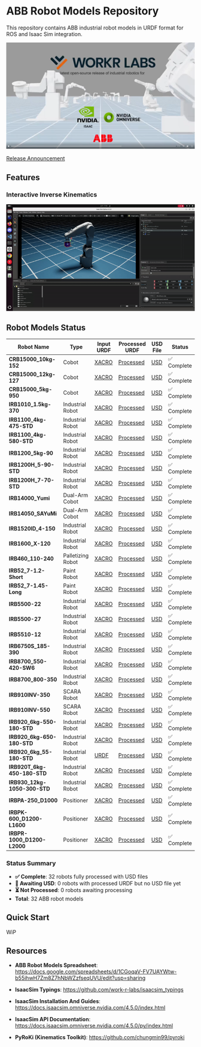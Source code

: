 # ABB Robot Models Repository

This repository contains ABB industrial robot models in URDF format for ROS and Isaac Sim integration.

![Alt text](docs/release_video.png)

[Release Announcement](https://www.linkedin.com/feed/update/urn:li:activity:7348423533506547712/)


## Features

### Interactive Inverse Kinematics

![An animated GIF showing a screen recording of an IsaacSim scene where the user is draging a cube around space while an ABB1200 robot is following it.](docs/ik_animation.gif)

## Robot Models Status

| Robot Name | Type | Input URDF | Processed URDF | USD File | Status |
|------------|------|------------|----------------|----------|--------|
| **CRB15000_10kg-152** | Cobot | [XACRO](ABB/CRB15000_10kg-152/CRB15000_10kg-152_description/urdf/CRB15000_10kg-152.xacro) | [Processed](generated/CRB15000_10kg_152_v1/CRB15000_10kg_152.urdf) | [USD](generated/CRB15000_10kg_152_v1/CRB15000_10kg_152/CRB15000_10kg_152.usd) | ✅ Complete |
| **CRB15000_12kg-127** | Cobot | [XACRO](ABB/CRB15000_12kg-127/CRB15000_12-127_description/urdf/CRB15000_12-127.xacro) | [Processed](generated/CRB15000_12kg_127_v1/CRB15000_12kg_127.urdf) | [USD](generated/CRB15000_12kg_127_v1/CRB15000_12kg_127/CRB15000_12kg_127.usd) | ✅ Complete |
| **CRB15000_5kg-950** | Cobot | [XACRO](ABB/CRB15000_5kg-950/CRB15000_5kg-950_description/urdf/CRB15000_5kg-950.xacro) | [Processed](generated/CRB15000_5kg_950_v1/CRB15000_5kg_950.urdf) | [USD](generated/CRB15000_5kg_950_v1/CRB15000_5kg_950/CRB15000_5kg_950.usd) | ✅ Complete |
| **IRB1010_1.5kg-370** | Industrial Robot | [XACRO](ABB/IRB1010_1.5kg-370/IRB1010_1.5kg-370_description/urdf/IRB1010_1.5kg-370.xacro) | [Processed](generated/IRB1010_1_5kg_370_v1/IRB1010_1_5kg_370.urdf) | [USD](generated/IRB1010_1_5kg_370_v1/IRB1010_1_5kg_370/IRB1010_1_5kg_370.usd) | ✅ Complete |
| **IRB1100_4kg-475-STD** | Industrial Robot | [XACRO](ABB/IRB1100_4kg-475-STD/IRB1100_4kg-475-STD_description/urdf/IRB1100_4kg-475-STD.xacro) | [Processed](generated/IRB1100_4kg_475_STD_v1/IRB1100_4kg_475_STD.urdf) | [USD](generated/IRB1100_4kg_475_STD_v1/IRB1100_4kg_475_STD/IRB1100_4kg_475_STD.usd) | ✅ Complete |
| **IRB1100_4kg-580-STD** | Industrial Robot | [XACRO](ABB/IRB1100_4kg-580-STD/IRB1100_4kg-580-STD_description/urdf/IRB1100_4kg-580-STD.xacro) | [Processed](generated/IRB1100_4kg_580_STD_v1/IRB1100_4kg_580_STD.urdf) | [USD](generated/IRB1100_4kg_580_STD_v1/IRB1100_4kg_580_STD/IRB1100_4kg_580_STD.usd) | ✅ Complete |
| **IRB1200_5kg-90** | Industrial Robot | [XACRO](ABB/IRB1200_5kg-90/IRB1200_5-90-STD_description/urdf/IRB1200_5-90-STD.xacro) | [Processed](generated/IRB1200_5_90_STD_v1/IRB1200_5_90_STD.urdf) | [USD](generated/IRB1200_5_90_STD_v1/IRB1200_5_90_STD/IRB1200_5_90_STD.usd) | ✅ Complete |
| **IRB1200H_5-90-STD** | Industrial Robot | [XACRO](ABB/IRB1200H_5-90-STD/IRB1200H_5-90-STD_description/urdf/IRB1200H_5-90-STD.xacro) | [Processed](generated/IRB1200H_5_90_STD_v1/IRB1200H_5_90_STD.urdf) | [USD](generated/IRB1200H_5_90_STD_v1/IRB1200H_5_90_STD/IRB1200H_5_90_STD.usd) | ✅ Complete |
| **IRB1200H_7-70-STD** | Industrial Robot | [XACRO](ABB/IRB1200H_7-70-STD/IRB1200H_7-70-STD_description/urdf/IRB1200H_7-70-STD.xacro) | [Processed](generated/IRB1200H_7_70_STD_v1/IRB1200H_7_70_STD.urdf) | [USD](generated/IRB1200H_7_70_STD_v1/IRB1200H_7_70_STD/IRB1200H_7_70_STD.usd) | ✅ Complete |
| **IRB14000_Yumi** | Dual-Arm Cobot | [XACRO](ABB/IRB14000_Yumi/IRB14000_rev01_description/urdf/IRB14000_rev01.xacro) | [Processed](generated/IRB14000_Yumi_v1/IRB14000_Yumi.urdf) | [USD](generated/IRB14000_Yumi_v1/IRB14000_Yumi/IRB14000_Yumi.usd) | ✅ Complete |
| **IRB14050_SAYuMi** | Dual-Arm Cobot | [XACRO](ABB/IRB14050_SAYuMi/IRB14050_SAYuMi_-_rev00_description/urdf/IRB14050_SAYuMi_-_rev00.xacro) | [Processed](generated/IRB14050_SAYuMi_v1/IRB14050_SAYuMi.urdf) | [USD](generated/IRB14050_SAYuMi_v1/IRB14050_SAYuMi/IRB14050_SAYuMi.usd) | ✅ Complete |
| **IRB1520ID_4-150** | Industrial Robot | [XACRO](ABB/IRB1520ID_4-150/IRB1520ID_4_150_description/urdf/IRB1520ID_4_150.xacro) | [Processed](generated/IRB1520ID_4_150_v1/IRB1520ID_4_150.urdf) | [USD](generated/IRB1520ID_4_150_v1/IRB1520ID_4_150/IRB1520ID_4_150.usd) | ✅ Complete |
| **IRB1600_X-120** | Industrial Robot | [XACRO](ABB/IRB1600_X-120/IRB1600_X-120_description/urdf/IRB1600_X-120.xacro) | [Processed](generated/IRB1600_X-120_v1/IRB1600_X-120.urdf) | [USD](generated/IRB1600_X-120_v1/IRB1600_X-120/IRB1600_X-120.usd) | ✅ Complete |
| **IRB460_110-240** | Palletizing Robot | [XACRO](ABB/IRB460_110-240/IRB_description/urdf/IRB.xacro) | [Processed](generated/IRB460_110-240_v1/IRB460_110-240.urdf) | [USD](generated/IRB460_110-240_v1/IRB460_110-240/IRB460_110-240.usd) | ✅ Complete |
| **IRB52_7-1.2-Short** | Paint Robot | [XACRO](ABB/IRB52_7-1.2-Short/IRB52_7-1.2-Short_description/urdf/IRB52_7-1.2-Short.xacro) | [Processed](generated/IRB52_7-1_2-Short_v1/IRB52_7-1_2-Short.urdf) | [USD](generated/IRB52_7-1_2-Short_v1/IRB52_7-1_2-Short/IRB52_7-1_2-Short.usd) | ✅ Complete |
| **IRB52_7-1.45-Long** | Paint Robot | [XACRO](ABB/IRB52_7-1.45-Long/IRB52_long_T00F81B51V41H61_rev1_description/urdf/IRB52_long_T00F81B51V41H61_rev1.xacro) | [Processed](generated/IRB52_7-1_45-Long_v1/IRB52_7-1_45-Long.urdf) | [USD](generated/IRB52_7-1_45-Long_v1/IRB52_7-1_45-Long/IRB52_7-1_45-Long.usd) | ✅ Complete |
| **IRB5500-22** | Industrial Robot | [XACRO](ABB/IRB5500-22/IRB5500-22_rev00_description/urdf/IRB5500-22_rev00.xacro) | [Processed](generated/IRB5500-22_v1/IRB5500-22.urdf) | [USD](generated/IRB5500-22_v1/IRB5500-22/IRB5500-22.usd) | ✅ Complete |
| **IRB5500-27** | Industrial Robot | [XACRO](ABB/IRB5500-27/IRB5500-27_rev00_description/urdf/IRB5500-27_rev00.xacro) | [Processed](generated/IRB5500-27_v1/IRB5500-27.urdf) | [USD](generated/IRB5500-27_v1/IRB5500-27/IRB5500-27.usd) | ✅ Complete |
| **IRB5510-12** | Industrial Robot | [XACRO](ABB/IRB5510-12/IRB5510-12_rev00_CAD_description/urdf/IRB5510-12_rev00_CAD.xacro) | [Processed](generated/IRB5510-12_v1/IRB5510-12.urdf) | [USD](generated/IRB5510-12_v1/IRB5510-12/IRB5510-12.usd) | ✅ Complete |
| **IRB6750S_185-390** | Industrial Robot | [XACRO](ABB/IRB6750S_185-390/IRB6750S_185-390-LID_description/urdf/IRB6750S_185-390-LID.xacro) | [Processed](generated/IRB6750S_185-390-LID_v1/IRB6750S_185-390-LID.urdf) | [USD](generated/IRB6750S_185-390-LID_v1/IRB6750S_185-390-LID/IRB6750S_185-390-LID.usd) | ✅ Complete |
| **IRB8700_550-420-SW6** | Industrial Robot | [XACRO](ABB/IRB8700_550-420-SW6/IRB8700_550-420-SW6_description/urdf/IRB8700_550-420-SW6.xacro) | [Processed](generated/IRB8700_550-420-SW6_v1/IRB8700_550-420-SW6.urdf) | [USD](generated/IRB8700_550-420-SW6_v1/IRB8700_550-420-SW6/IRB8700_550-420-SW6.usd) | ✅ Complete |
| **IRB8700_800-350** | Industrial Robot | [XACRO](ABB/IRB8700_800-350/IRB8700_800-350_description/urdf/IRB8700_800-350.xacro) | [Processed](generated/IRB8700_800_350_v1/IRB8700_800_350.urdf) | [USD](generated/IRB8700_800_350_v1/IRB8700_800_350/IRB8700_800_350.usd) | ✅ Complete |
| **IRB910INV-350** | SCARA Robot | [XACRO](ABB/IRB910INV-350/IRB_description/urdf/IRB.xacro) | [Processed](generated/IRB910INV-350_v1/IRB910INV-350.urdf) | [USD](generated/IRB910INV-350_v1/IRB910INV-350/IRB910INV-350.usd) | ✅ Complete |
| **IRB910INV-550** | SCARA Robot | [XACRO](ABB/IRB910INV-550/IRB_description/urdf/IRB.xacro) | [Processed](generated/IRB910INV-550_v1/IRB910INV-550.urdf) | [USD](generated/IRB910INV-550_v1/IRB910INV-550/IRB910INV-550.usd) | ✅ Complete |
| **IRB920_6kg-550-180-STD** | Industrial Robot | [XACRO](ABB/IRB920_6kg-550-180-STD/ABB_IRB920_6kg-550-180-STD_description/urdf/ABB_IRB920_6kg-550-180-STD.xacro) | [Processed](generated/IRB920_6kg-550-180-STD_v1/IRB920_6kg_550_180_STD.urdf) | [USD](generated/IRB920_6kg_550_180_STD_v1/IRB920_6kg_550_180_STD/IRB920_6kg_550_180_STD.usd) | ✅ Complete |
| **IRB920_6kg-650-180-STD** | Industrial Robot | [XACRO](ABB/IRB920_6kg-650-180-STD/IRB920_6kg-650-180-STD_OmniCore_rev00_Assembly_description/urdf/IRB920_6kg-650-180-STD_OmniCore_rev00_Assembly.xacro) | [Processed](generated/IRB920_6kg_650_180_STD_v1/IRB920_6kg_650_180_STD.urdf) | [USD](generated/IRB920_6kg_650_180_STD_v1/IRB920_6kg_650_180_STD/IRB920_6kg_650_180_STD.usd) | ✅ Complete |
| **IRB920_6kg_55-180-STD** | Industrial Robot | [URDF](ABB/IRB920_6kg_55-180-STD/abb_irb920.urdf) | [Processed](generated/abb_irb920_v1/abb_irb920.urdf) | [USD](generated/abb_irb920_v1/abb_irb920/abb_irb920.usd) | ✅ Complete |
| **IRB920T_6kg-450-180-STD** | Industrial Robot | [XACRO](ABB/IRB920T_6kg-450-180-STD/(Unsaved)_description/urdf/(Unsaved).xacro) | [Processed](generated/IRB920T_6kg_450_180_STD_v1/IRB920T_6kg_450_180_STD.urdf) | [USD](generated/IRB920T_6kg_450_180_STD_v1/IRB920T_6kg_450_180_STD/IRB920T_6kg_450_180_STD.usd) | ✅ Complete |
| **IRB930_12kg-1050-300-STD** | Industrial Robot | [XACRO](ABB/IRB930_12kg-1050-300-STD/IRB930_12kg-1050-300-STD_Omnicore_rev00_Assembly_description/urdf/IRB930_12kg-1050-300-STD_Omnicore_rev00_Assembly.xacro) | [Processed](generated/IRB930_12kg_1050_300_STD_v1/IRB930_12kg_1050_300_STD.urdf) | [USD](generated/IRB930_12kg_1050_300_STD_v1/IRB930_12kg_1050_300_STD/IRB930_12kg_1050_300_STD.usd) | ✅ Complete |
| **IRBPA-250_D1000** | Positioner | [XACRO](ABB/Positioners/Irbpa-250_D1000_IRC5_rev02_CAD_description/urdf/Irbpa-250_D1000_IRC5_rev02_CAD.xacro) | [Processed](generated/Irbpa_250_D1000_IRC5_rev02_CAD_v1/Irbpa_250_D1000_IRC5_rev02_CAD.urdf) | [USD](generated/Irbpa_250_D1000_IRC5_rev02_CAD_v1/Irbpa_250_D1000_IRC5_rev02_CAD/Irbpa_250_D1000_IRC5_rev02_CAD.usd) | ✅ Complete |
| **IRBPK-600_D1200-L1600** | Positioner | [XACRO](ABB/Positioners/Irbpk-600_D1200-L1600_IRC5_rev02_CAD_description/urdf/Irbpk-600_D1200-L1600_IRC5_rev02_CAD.xacro) | [Processed](generated/Irbpk_600_D1200_L1600_IRC5_rev02_CAD_v1/Irbpk_600_D1200_L1600_IRC5_rev02_CAD.urdf) | [USD](generated/Irbpk_600_D1200_L1600_IRC5_rev02_CAD_v1/Irbpk_600_D1200_L1600_IRC5_rev02_CAD/Irbpk_600_D1200_L1600_IRC5_rev02_CAD.usd) | ✅ Complete |
| **IRBPR-1000_D1200-L2000** | Positioner | [XACRO](ABB/Positioners/Irbpr-1000_D1200-L2000_IRC5_rev02_CAD_description/urdf/Irbpr-1000_D1200-L2000_IRC5_rev02_CAD.xacro) | [Processed](generated/Irbpr_1000_D1200_L2000_IRC5_rev02_CAD_v1/Irbpr_1000_D1200_L2000_IRC5_rev02_CAD.urdf) | [USD](generated/Irbpr_1000_D1200_L2000_IRC5_rev02_CAD_v1/Irbpr_1000_D1200_L2000_IRC5_rev02_CAD/Irbpr_1000_D1200_L2000_IRC5_rev02_CAD.usd) | ✅ Complete |

### Status Summary
- **✅ Complete**: 32 robots fully processed with USD files
- **🔄 Awaiting USD**: 0 robots with processed URDF but no USD file yet
- **⏳ Not Processed**: 0 robots awaiting processing
- **Total**: 32 ABB robot models

## Quick Start

WiP

## Resources

* **ABB Robot Models Spreadsheet**: https://docs.google.com/spreadsheets/d/1CGoqaV-FV7UAYWtw-b55ihwH7Zm8Z7hNbWZzfseqUVU/edit?usp=sharing

* **IsaacSim Typings**: https://github.com/work-r-labs/isaacsim_typings

* **IsaacSim Installation And Guides**: https://docs.isaacsim.omniverse.nvidia.com/4.5.0/index.html

* **IsaacSim API Documentation**: https://docs.isaacsim.omniverse.nvidia.com/4.5.0/py/index.html

* **PyRoKi (Kinematics Toolkit)**: https://github.com/chungmin99/pyroki
